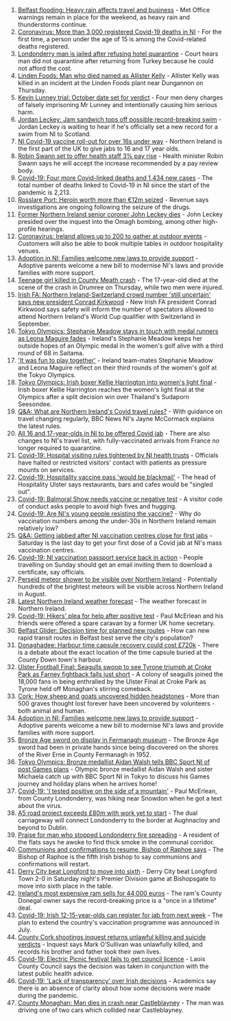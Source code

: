 1. [Belfast flooding: Heavy rain affects travel and business](https://www.bbc.co.uk/news/uk-northern-ireland-58116693) - Met Office warnings remain in place for the weekend, as heavy rain and thunderstorms continue.
2. [Coronavirus: More than 3,000 registered Covid-19 deaths in NI](https://www.bbc.co.uk/news/uk-northern-ireland-58112415) - For the first time, a person under the age of 15 is among the Covid-related deaths registered.
3. [Londonderry man is jailed after refusing hotel quarantine](https://www.bbc.co.uk/news/uk-northern-ireland-foyle-west-58119663) - Court hears man did not quarantine after returning from Turkey because he could not afford the cost.
4. [Linden Foods: Man who died named as Allister Kelly](https://www.bbc.co.uk/news/uk-northern-ireland-58113728) - Allister Kelly was killed in an incident at the Linden Foods plant near Dungannon on Thursday.
5. [Kevin Lunney trial: October date set for verdict](https://www.bbc.co.uk/news/uk-northern-ireland-58119816) - Four men deny charges of falsely imprisoning Mr Lunney and intentionally causing him serious harm.
6. [Jordan Leckey: Jam sandwich tops off possible record-breaking swim](https://www.bbc.co.uk/news/uk-northern-ireland-58121247) - Jordan Leckey is waiting to hear if he's officially set a new record for a swim from NI to Scotland.
7. [NI Covid-19 vaccine roll-out for over 16s under way](https://www.bbc.co.uk/news/uk-northern-ireland-58105372) - Northern Ireland is the first part of the UK to give jabs to 16 and 17 year olds.
8. [Robin Swann set to offer health staff 3% pay rise](https://www.bbc.co.uk/news/uk-northern-ireland-58114231) - Health minister Robin Swann says he will accept the increase recommended by a pay review body.
9. [Covid-19: Four more Covid-linked deaths and 1,434 new cases](https://www.bbc.co.uk/news/uk-northern-ireland-58119813) - The total number of deaths linked to Covid-19 in NI since the start of the pandemic is 2,213.
10. [Rosslare Port: Heroin worth more than €12m seized](https://www.bbc.co.uk/news/world-europe-58113729) - Revenue says investigations are ongoing following the seizure of the drugs.
11. [Former Northern Ireland senior coroner John Leckey dies](https://www.bbc.co.uk/news/uk-northern-ireland-58114230) - John Leckey presided over the inquest into the Omagh bombing, among other high-profile hearings.
12. [Coronavirus: Ireland allows up to 200 to gather at outdoor events](https://www.bbc.co.uk/news/world-europe-58116692) - Customers will also be able to book multiple tables in outdoor hospitality venues.
13. [Adoption in NI: Families welcome new laws to provide support](https://www.bbc.co.uk/news/uk-northern-ireland-politics-56324095) - Adoptive parents welcome a new bill to modernise NI's laws and provide families with more support.
14. [Teenage girl killed in County Meath crash](https://www.bbc.co.uk/news/world-europe-58112411) - The 17-year-old died at the scene of the crash in Drumree on Thursday, while two men were injured.
15. [Irish FA: Northern Ireland-Switzerland crowd number 'still uncertain' says new president Conrad Kirkwood](https://www.bbc.co.uk/sport/football/58108287) - New Irish FA president Conrad Kirkwood says safety will inform the number of spectators allowed to attend Northern Ireland's World Cup qualifier with Switzerland in September.
16. [Tokyo Olympics: Stephanie Meadow stays in touch with medal runners as Leona Maguire fades](https://www.bbc.co.uk/sport/olympics/58086725) - Ireland's Stephanie Meadow keeps her outside hopes of an Olympic medal in the women's golf alive with a third round of 68 in Saitama.
17. ['It was fun to play together'](https://www.bbc.co.uk/sport/av/olympics/58111571) - Ireland team-mates Stephanie Meadow and Leona Maguire reflect on their third rounds of the women's golf at the Tokyo Olympics.
18. [Tokyo Olympics: Irish boxer Kellie Harrington into women's light final](https://www.bbc.co.uk/sport/olympics/58097115) - Irish boxer Kellie Harrington reaches the women's light final at the Olympics after a split decision win over Thailand's Sudaporn Seesondee.
19. [Q&A: What are Northern Ireland's Covid travel rules?](https://www.bbc.co.uk/news/uk-northern-ireland-56833342) - With guidance on travel changing regularly, BBC News NI's Jayne McCormack explains the latest rules.
20. [All 16 and 17-year-olds in NI to be offered Covid jab](https://www.bbc.co.uk/news/uk-northern-ireland-58090121) - There are also changes to NI's travel list, with fully-vaccinated arrivals from France no longer required to quarantine.
21. [Covid-19: Hospital visiting rules tightened by NI health trusts](https://www.bbc.co.uk/news/uk-northern-ireland-58088267) - Officials have halted or restricted visitors' contact with patients as pressure mounts on services.
22. [Covid-19: Hospitality vaccine pass 'would be blackmail'](https://www.bbc.co.uk/news/uk-northern-ireland-58084640) - The head of Hospitality Ulster says restaurants, bars and cafes would be "singled out".
23. [Covid-19: Balmoral Show needs vaccine or negative test](https://www.bbc.co.uk/news/uk-northern-ireland-58088145) - A visitor code of conduct asks people to avoid high fives and hugging.
24. [Covid-19: Are NI's young people resisting the vaccine?](https://www.bbc.co.uk/news/uk-northern-ireland-57975927) - Why do vaccination numbers among the under-30s in Northern Ireland remain relatively low?
25. [Q&A: Getting jabbed after NI vaccination centres close for first jabs](https://www.bbc.co.uk/news/uk-northern-ireland-politics-57986801) - Saturday is the last day to get your first dose of a Covid jab at NI's mass vaccination centres.
26. [Covid-19: NI vaccination passport service back in action](https://www.bbc.co.uk/news/uk-northern-ireland-58024225) - People travelling on Sunday should get an email inviting them to download a certificate, say officials.
27. [Perseid meteor shower to be visible over Northern Ireland](https://www.bbc.co.uk/news/uk-northern-ireland-58090973) - Potentially hundreds of the brightest meteors will be visible across Northern Ireland in August.
28. [Latest Northern Ireland weather forecast](https://www.bbc.co.uk/news/uk-northern-ireland-26018439) - The weather forecast in Northern Ireland.
29. [Covid-19: Hikers' plea for help after positive test](https://www.bbc.co.uk/news/uk-northern-ireland-58075183) - Paul McErlean and his friends were offered a spare caravan by a former UK home secretary.
30. [Belfast Glider: Decision time for planned new routes](https://www.bbc.co.uk/news/uk-northern-ireland-politics-58005194) - How can new rapid transit routes in Belfast best serve the city's population?
31. [Donaghadee: Harbour time capsule recovery could cost £720k](https://www.bbc.co.uk/news/uk-northern-ireland-58034552) - There is a debate about the exact location of the time capsule buried at the County Down town's harbour.
32. [Ulster Football Final: Seagulls swoop to see Tyrone triumph at Croke Park as Farney fightback falls just short](https://www.bbc.co.uk/sport/gaelic-games/58047181) - A colony of seagulls joined the 18,000 fans in being enthralled by the Ulster Final at Croke Park as Tyrone held off Monaghan's stirring comeback.
33. [Cork: How sheep and goats uncovered hidden headstones](https://www.bbc.co.uk/news/world-europe-58026027) - More than 500 graves thought lost forever have been uncovered by volunteers - both animal and human.
34. [Adoption in NI: Families welcome new laws to provide support](https://www.bbc.co.uk/news/uk-northern-ireland-58117985) - Adoptive parents welcome a new bill to modernise NI's laws and provide families with more support.
35. [Bronze Age sword on display in Fermanagh museum](https://www.bbc.co.uk/news/uk-northern-ireland-58093268) - The Bronze Age sword had been in private hands since being discovered on the shores of the River Erne in County Fermanagh in 1952.
36. [Tokyo Olympics: Bronze medallist Aidan Walsh tells BBC Sport NI of post Games plans](https://www.bbc.co.uk/sport/av/olympics/58102188) - Olympic bronze medallist Aidan Walsh and sister Michaela catch up with BBC Sport NI in Tokyo to discuss his Games journey and holiday plans when he arrives home!
37. [Covid-19: 'I tested positive on the side of a mountain'](https://www.bbc.co.uk/news/uk-northern-ireland-58093265) - Paul McErlean, from County Londonderry, was hiking near Snowdon when he got a text about the virus.
38. [A5 road project exceeds £80m with work yet to start](https://www.bbc.co.uk/news/uk-northern-ireland-58090116) - The dual carriageway will connect Londonderry to the border at Aughnacloy and beyond to Dublin.
39. [Praise for man who stopped Londonderry fire spreading](https://www.bbc.co.uk/news/uk-northern-ireland-foyle-west-58057183) - A resident of the flats says he awoke to find thick smoke in the communal corridor.
40. [Communions and confirmations to resume, Bishop of Raphoe says](https://www.bbc.co.uk/news/world-europe-58054520) - The Bishop of Raphoe is the fifth Irish bishop to say communions and confirmations will restart.
41. [Derry City beat Longford to move into sixth](https://www.bbc.co.uk/sport/football/58022304) - Derry City beat Longford Town 2-0 in Saturday night's Premier Division game at Bishopsgate to move into sixth place in the table.
42. [Ireland's most expensive ram sells for 44,000 euros](https://www.bbc.co.uk/news/uk-northern-ireland-foyle-west-58098328) - The ram's County Donegal owner says the record-breaking price is a "once in a lifetime" deal.
43. [Covid-19: Irish 12-15-year-olds can register for jab from next week](https://www.bbc.co.uk/news/world-europe-58102051) - The plan to extend the country's vaccination programme was announced in July.
44. [County Cork shootings inquest returns unlawful killing and suicide verdicts](https://www.bbc.co.uk/news/world-europe-58091329) - Inquest says Mark O’Sullivan was unlawfully killed, and records his brother and father took their own lives.
45. [Covid-19: Electric Picnic festival fails to get council licence](https://www.bbc.co.uk/news/world-europe-58093962) - Laois County Council says the decision was taken in conjunction with the latest public health advice.
46. [Covid-19: 'Lack of transparency' over Irish decisions](https://www.bbc.co.uk/news/world-europe-58078133) - Academics say there is an absence of clarity about how some decisions were made during the pandemic.
47. [County Monaghan: Man dies in crash near Castleblayney](https://www.bbc.co.uk/news/world-europe-58084003) - The man was driving one of two cars which collided near Castleblayney.
